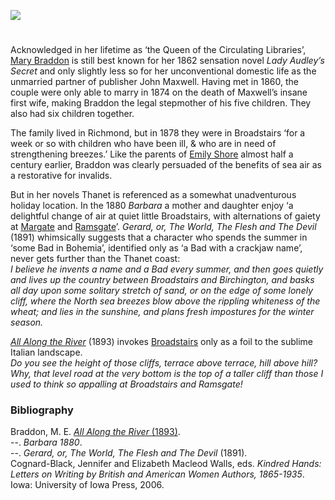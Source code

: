 <a href="https://dev.visual-essays.app"><img src="https://dev-visual-essays.netlify.app/images/ve-button.png"></a> 
<param ve-config title="M. E. Braddon (1835-1915)" author="Professor Carolyn Oulton" layout="vtl" banner="/images/banners/19c.jpg">

<param ve-entity eid="Q1752642" aliases="Thanet">
<param ve-entity eid="Q922739" aliases="Broadstairs">
<param ve-entity eid="Q736439" aliases="Ramsgate">
<param ve-entity eid="Q865021" aliases="Birchington">
<param ve-entity eid="Q618045" aliases="Margate">

#

Acknowledged in her lifetime as ‘the Queen of the Circulating Libraries’, [Mary Braddon]( https://maryelizabethbraddon.com/) is still best known for her 1862 sensation novel _Lady Audley’s Secret_ and only slightly less so for her unconventional domestic life as the unmarried partner of publisher John Maxwell. Having met in 1860, the couple were only able to marry in 1874 on the death of Maxwell’s insane first wife, making Braddon the legal stepmother of his five children. They also had six children together.
<param ve-image url="https://upload.wikimedia.org/wikipedia/commons/5/5d/Mary_Elizabeth_Maxwell_%28n%C3%A9e_Braddon%29_by_William_Powell_Frith.jpg" label="Mary Elizabeth Maxwell (née Braddon) by William Powell Frith.jpg" attribution="National Portrait Gallery, Public domain, via Wikimedia Commons">

The family lived in Richmond, but in 1878 they were in Broadstairs ‘for a week or so with children who have been ill, & who are in need of strengthening breezes.’  Like the parents of [Emily Shore](/19c/19c-shore-biography) almost half a century earlier, Braddon was clearly persuaded of the benefits of sea air as a restorative for invalids.
<param ve-image url="/19c/images/braddon family.jpg" label="M.E. Braddon and family" attribution="©ICVWW "> 
<param ve-map center="Q922739" zoom="15">

But in her novels Thanet is referenced as a somewhat unadventurous holiday location. In the 1880 _Barbara_ a mother and daughter enjoy ‘a delightful change of air at quiet little Broadstairs, with alternations of gaiety at [Margate](/dickens/19c-margate) and [Ramsgate](/dickens/19c-ramsgate)’. 
_Gerard, or, The World, The Flesh and The Devil_ (1891) whimsically suggests that a character who spends the summer in ‘some Bad in Bohemia’, identified only as ‘a Bad with a crackjaw name’, never gets further than the Thanet coast:   
_I believe he invents a name and a Bad every summer, and then goes quietly and lives up the country between Broadstairs and Birchington, and basks all day upon some solitary stretch of sand, or on the edge of some lonely cliff, where the North sea breezes blow above the rippling whiteness of the wheat; and lies in the sunshine, and plans fresh impostures for the winter season._
<param ve-image url="https://upload.wikimedia.org/wikipedia/commons/a/a2/Broadstairs-beach.jpg" label="Broadstairs-beach.jpg" attribution="Le Deluge, CC BY-SA 3.0, via Wikimedia Commons">
<param ve-map center="Q5458845" zoom="15">

[_All Along the River_](http://www.gutenberg.org/files/57405/57405-h/57405-h.htm) (1893) invokes [Broadstairs](/dickens/broadstairs-19th-century) only as a foil to the sublime Italian landscape.   
_Do you see the height of those cliffs, terrace above terrace, hill above hill? Why, that level road at the very bottom is the top of a taller cliff than those I used to think so appalling at Broadstairs and Ramsgate!_
<param ve-image url="https://upload.wikimedia.org/wikipedia/commons/b/b7/North_Cliff%2C_near_Broadstairs_-_geograph.org.uk_-_185248.jpg" label="North Cliff, near Broadstairs - geograph.org.uk - 185248.jpg" attribution="Hywel Williams / North Cliff, near Broadstairs">
<param ve-map center="Q84423629" zoom="15">

### Bibliography

Braddon, M. E. [_All Along the River_ (1893)]( https://www.gutenberg.org/files/57405/57405-h/57405-h.htm).   
--. _Barbara 1880_.   
--. _Gerard, or, The World, The Flesh and The Devil_ (1891).   
Cognard-Black, Jennifer and Elizabeth Macleod Walls, eds. _Kindred Hands: Letters on Writing by British and American Women Authors, 1865-1935_. Iowa: University of Iowa Press, 2006.   
